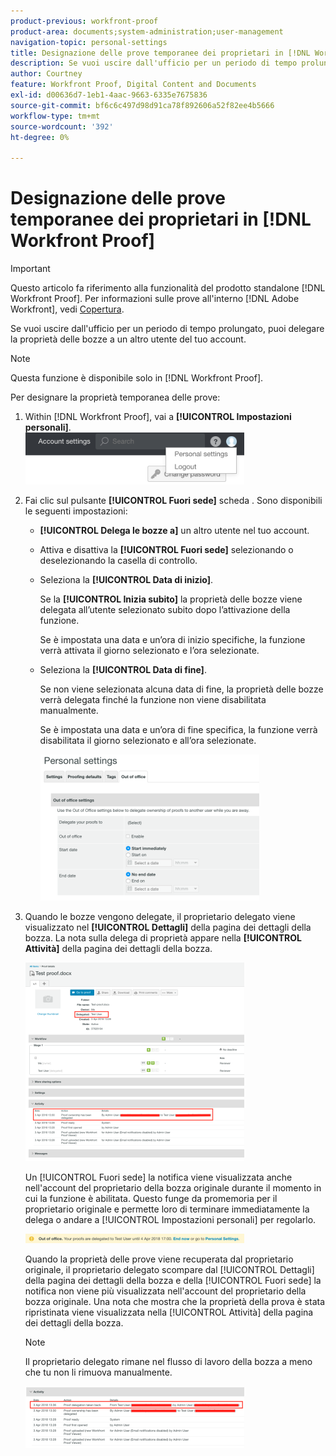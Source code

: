```yaml
---
product-previous: workfront-proof
product-area: documents;system-administration;user-management
navigation-topic: personal-settings
title: Designazione delle prove temporanee dei proprietari in [!DNL Workfront Proof]
description: Se vuoi uscire dall'ufficio per un periodo di tempo prolungato, puoi delegare la proprietà delle bozze a un altro utente del tuo account.
author: Courtney
feature: Workfront Proof, Digital Content and Documents
exl-id: d00636d7-1eb1-4aac-9663-6335e7675836
source-git-commit: bf6c6c497d98d91ca78f892606a52f82ee4b5666
workflow-type: tm+mt
source-wordcount: '392'
ht-degree: 0%

---
```


# Designazione delle prove temporanee dei proprietari in [!DNL Workfront Proof]

>[!IMPORTANT]
>
>Questo articolo fa riferimento alla funzionalità del prodotto standalone [!DNL Workfront Proof]. Per informazioni sulle prove all&#39;interno [!DNL Adobe Workfront], vedi [Copertura](../../../review-and-approve-work/proofing/proofing.md).

Se vuoi uscire dall&#39;ufficio per un periodo di tempo prolungato, puoi delegare la proprietà delle bozze a un altro utente del tuo account.

>[!NOTE]
>
>Questa funzione è disponibile solo in [!DNL Workfront Proof].

Per designare la proprietà temporanea delle prove:

1. Within [!DNL Workfront Proof], vai a **[!UICONTROL Impostazioni personali]**.\
   ![personal-settings.png](assets/personal-settings-350x83.png)

1. Fai clic sul pulsante **[!UICONTROL Fuori sede]** scheda . Sono disponibili le seguenti impostazioni:

   * **[!UICONTROL Delega le bozze a]** un altro utente nel tuo account.
   * Attiva e disattiva la **[!UICONTROL Fuori sede]** selezionando o deselezionando la casella di controllo.
   * Seleziona la **[!UICONTROL Data di inizio]**.

      Se la **[!UICONTROL Inizia subito]** la proprietà delle bozze viene delegata all’utente selezionato subito dopo l’attivazione della funzione.

      Se è impostata una data e un’ora di inizio specifiche, la funzione verrà attivata il giorno selezionato e l’ora selezionate.

   * Seleziona la **[!UICONTROL Data di fine]**.

      Se non viene selezionata alcuna data di fine, la proprietà delle bozze verrà delegata finché la funzione non viene disabilitata manualmente.

      Se è impostata una data e un’ora di fine specifica, la funzione verrà disabilitata il giorno selezionato e all’ora selezionate.

      ![out-of-office-options.png](assets/out-of-office-options-350x234.png)

1. Quando le bozze vengono delegate, il proprietario delegato viene visualizzato nel **[!UICONTROL Dettagli]** della pagina dei dettagli della bozza. La nota sulla delega di proprietà appare nella **[!UICONTROL Attività]** della pagina dei dettagli della bozza.

   ![activity-section-delegate.png](assets/activity-section-delegated-350x318.png)

   Un [!UICONTROL Fuori sede] la notifica viene visualizzata anche nell&#39;account del proprietario della bozza originale durante il momento in cui la funzione è abilitata. Questo funge da promemoria per il proprietario originale e permette loro di terminare immediatamente la delega o andare a [!UICONTROL Impostazioni personali] per regolarlo.

   ![notification-on-account.png](assets/notification-on-account-350x15.png)

   Quando la proprietà delle prove viene recuperata dal proprietario originale, il proprietario delegato scompare dal [!UICONTROL Dettagli] della pagina dei dettagli della bozza e della [!UICONTROL Fuori sede] la notifica non viene più visualizzata nell&#39;account del proprietario della bozza originale. Una nota che mostra che la proprietà della prova è stata ripristinata viene visualizzata nella [!UICONTROL Attività] della pagina dei dettagli della bozza.

   >[!NOTE]
   >
   >Il proprietario delegato rimane nel flusso di lavoro della bozza a meno che tu non li rimuova manualmente.

   ![[!UICONTROL attività-sezione-ripresa].png](assets/activity-section-taken-back-350x99.png)
